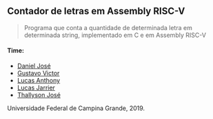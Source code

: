 ## Contador de letras em Assembly RISC-V

> Programa que conta a quantidade de determinada letra em determinada string,
> implementado em C e em Assembly RISC-V

#### Time:

* [Daniel José](https://github.com/danieljoose)
* [Gustavo Victor](https://github.com/Gugiba)
* [Lucas Anthony](https://github.com/lucasanthony)
* [Lucas Jarrier](https://github.com/lucasjarrier)
* [Thallyson José](https://github.com/thallysonjsa)

Universidade Federal de Campina Grande, 2019.
